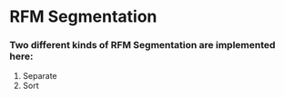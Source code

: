 # RFM Segmentation
### Two different kinds of RFM Segmentation are implemented here:

1. Separate
2. Sort